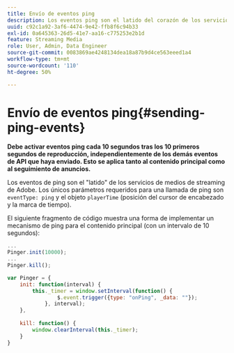 ```yaml
---
title: Envío de eventos ping
description: Los eventos ping son el latido del corazón de los servicios de medios de streaming de Adobe. Aprenda a enviar un ping temporizado para el contenido principal o el seguimiento de anuncios.
uuid: c92c1a92-3af6-4474-9e42-ffb8f6c94b33
exl-id: 0a645363-26d5-41e7-aa16-c775253e2b1d
feature: Streaming Media
role: User, Admin, Data Engineer
source-git-commit: 0083869ae4248134dea18a87b9d4ce563eeed1a4
workflow-type: tm+mt
source-wordcount: '110'
ht-degree: 50%

---
```


# Envío de eventos ping{#sending-ping-events}

**Debe activar eventos ping cada 10 segundos tras los 10 primeros segundos de reproducción, independientemente de los demás eventos de API que haya enviado. Esto se aplica tanto al contenido principal como al seguimiento de anuncios.**

Los eventos de ping son el &quot;latido&quot; de los servicios de medios de streaming de Adobe. Los únicos parámetros requeridos para una llamada de ping son `eventType: ping` y el objeto `playerTime` (posición del cursor de encabezado y la marca de tiempo).

El siguiente fragmento de código muestra una forma de implementar un mecanismo de ping para el contenido principal (con un intervalo de 10 segundos):

```js
... 
Pinger.init(10000); 
... 
Pinger.kill();

var Pinger = { 
    init: function(interval) { 
        this._timer = window.setInterval(function() { 
                $.event.trigger({type: "onPing", _data: ""}); 
            }, interval); 
    }, 
     
    kill: function() { 
        window.clearInterval(this._timer); 
    } 
}
```
